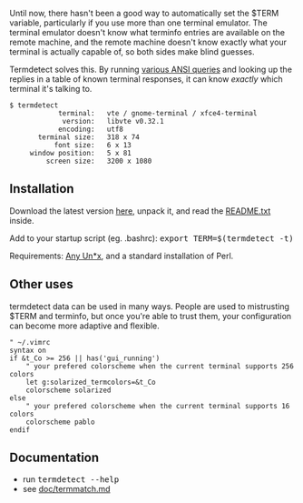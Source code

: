 Until now, there hasn't been a good way to automatically set the $TERM variable, particularly if you use more than one terminal emulator.  The terminal emulator doesn't know what terminfo entries are available on the remote machine, and the remote machine doesn't know exactly what your terminal is actually capable of, so both sides make blind guesses.

Termdetect solves this.  By running [various ANSI queries](https://github.com/DeeNewcum/termdetect/blob/master/doc/termmatch.md#capability-names-tests) and looking up the replies in a table of known terminal responses, it can know *exactly* which terminal it's talking to.

    $ termdetect
                terminal:   vte / gnome-terminal / xfce4-terminal
                 version:   libvte v0.32.1
                encoding:   utf8
           terminal size:   318 x 74
               font size:   6 x 13
         window position:   5 x 81
             screen size:   3200 x 1080

## Installation

Download the latest version [here](https://github.com/DeeNewcum/termdetect/downloads), unpack it, and read the [README.txt](https://github.com/DeeNewcum/termdetect/blob/master/release/README.txt) inside.

Add to your startup script (eg. .bashrc):   <tt>export TERM=$(termdetect -t)</tt>

Requirements: [Any Un*x](https://github.com/DeeNewcum/termdetect/blob/master/doc/tested_on.txt), and a standard installation of Perl.

## Other uses

termdetect data can be used in many ways.  People are used to mistrusting $TERM and terminfo, but once you're able to trust them, your configuration can become more adaptive and flexible.

````vim
" ~/.vimrc
syntax on
if &t_Co >= 256 || has('gui_running')
    " your prefered colorscheme when the current terminal supports 256 colors
    let g:solarized_termcolors=&t_Co
    colorscheme solarized
else
    " your prefered colorscheme when the current terminal supports 16 colors
    colorscheme pablo
endif
````

## Documentation

* run <tt>termdetect --help</tt>
* see [doc/termmatch.md](https://github.com/DeeNewcum/termdetect/blob/master/doc/termmatch.md)

